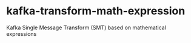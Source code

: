 # kafka-transform-math-expression
Kafka Single Message Transform (SMT) based on mathematical expressions
